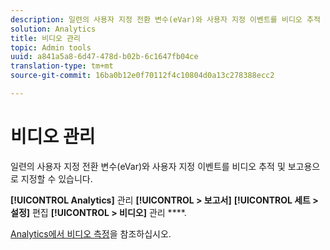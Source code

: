 ```yaml
---
description: 일련의 사용자 지정 전환 변수(eVar)와 사용자 지정 이벤트를 비디오 추적 및 보고용으로 지정할 수 있습니다.
solution: Analytics
title: 비디오 관리
topic: Admin tools
uuid: a841a5a8-6d47-478d-b02b-6c1647fb04ce
translation-type: tm+mt
source-git-commit: 16ba0b12e0f70112f4c10804d0a13c278388ecc2

---
```



# 비디오 관리

일련의 사용자 지정 전환 변수(eVar)와 사용자 지정 이벤트를 비디오 추적 및 보고용으로 지정할 수 있습니다.

**[!UICONTROL Analytics]** 관리 **[!UICONTROL &gt; 보고서]** **[!UICONTROL 세트 &gt; 설정]** 편집 **[!UICONTROL &gt; 비디오]** 관리 ****.

[Analytics에서 비디오 측정](https://marketing.adobe.com/resources/help/en_US/sc/appmeasurement/video/index.html)을 참조하십시오.
